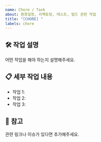 ```yaml
---
name: Chore / Task
about: 환경설정, 리팩토링, 테스트, 빌드 관련 작업
title: "[CHORE] "
labels: chore
---
```


## 🛠 작업 설명

어떤 작업을 해야 하는지 설명해주세요.

## 📋 세부 작업 내용

- 작업 1:
- 작업 2:
- 작업 3:

## 🤝 참고

관련 링크나 이슈가 있다면 추가해주세요.
